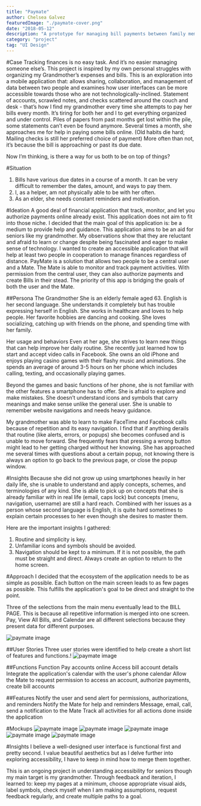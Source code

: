 ```yaml
---
title: "Paymate"
author: Chelsea Galvez
featuredImage: "./paymate-cover.png"
date: "2018-05-12"
description: "A prototype for managing bill payments between family members."
category: "project"
tag: "UI Design"
---
```


#Case
Tracking finances is no easy task. And it’s no easier managing someone else’s.
This project is inspired by my own personal struggles with organizing my Grandmother’s expenses and bills.
This is an exploration into a mobile application that: allows sharing, collaboration, and management of data between two people and examines how user interfaces can be more accessible towards those who are not technologically-inclined.
Statement of accounts, scrawled notes, and checks scattered around the couch and desk - that’s how I find my grandmother every time she attempts to pay her bills every month. It’s tiring for both her and I to get everything organized and under control. Piles of papers from past months get lost within the pile, some statements can’t even be found anymore. Several times a month, she approaches me for help in paying some bills online. (Old habits die hard; Mailing checks is still her preferred choice of payment) More often than not, it’s because the bill is approaching or past its due date.

Now I’m thinking, is there a way for us both to be on top of things?

#Situation

1. Bills have various due dates in a course of a month. It can be very difficult to remember the dates, amount, and ways to pay them.
2. I, as a helper, am not physically able to be with her often.
3. As an elder, she needs constant reminders and motivation.

#Ideation
A good deal of financial application that track, monitor, and let you authorize payments online already exist. This application does not aim to fit into those niche. I decided that the main goal of this application is:
be a medium to provide help and guidance.
This application aims to be an aid for seniors like my grandmother. My observations show that they are reluctant and afraid to learn or change despite being fascinated and eager to make sense of technology. I wanted to create an accessible application that will help at least two people in cooperation to manage finances regardless of distance.
PayMate is a solution that allows two people to be a central user and a Mate. The Mate is able to monitor and track payment activities. With permission from the central user, they can also authorize payments and create Bills in their stead. The priority of this app is bridging the goals of both the user and the Mate.

##Persona
The Grandmother
She is an elderly female aged 63. English is her second language. She understands it completely but has trouble expressing herself in English. She works in healthcare and loves to help people. Her favorite hobbies are dancing and cooking. She loves socializing, catching up with friends on the phone, and spending time with her family.

Her usage and behaviors
Even at her age, she strives to learn new things that can help improve her daily routine. She recently just learned how to start and accept video calls in Facebook. She owns an old iPhone and enjoys playing casino games with their flashy music and animations. She spends an average of around 3-5 hours on her phone which includes calling, texting, and occasionally playing games.

Beyond the games and basic functions of her phone, she is not familiar with the other features a smartphone has to offer. She is afraid to explore and make mistakes. She doesn’t understand icons and symbols that carry meanings and make sense unlike the general user. She is unable to remember website navigations and needs heavy guidance.

My grandmother was able to learn to make FaceTime and Facebook calls because of repetition and its easy navigation. I find that if anything derails that routine (like alerts, errors, or popups) she becomes confused and is unable to move forward. She frequently fears that pressing a wrong button might lead to her getting charged without her knowing. She has approached me several times with questions about a certain popup, not knowing there is always an option to go back to the previous page, or close the popup window.

#Insights
Because she did not grow up using smartphones heavily in her daily life, she is unable to understand and apply concepts, schemes, and terminologies of any kind. She is able to pick up on concepts that she is already familiar with in real life (email, caps lock) but concepts (menu, navigation, username) are still a hard reach. Combined with her issues as a person whose second language is English, it is quite hard sometimes to explain certain processes to her even though she desires to master them.

Here are the important insights I gathered:

1. Routine and simplicity is key.
2. Unfamiliar icons and symbols should be avoided.
3. Navigation should be kept to a minimum. If it is not possible, the path must be straight and direct. Always create an option to return to the home screen.

#Approach
I decided that the ecosystem of the application needs to be as simple as possible. Each button on the main screen leads to as few pages as possible. This fulfills the application's goal to be direct and straight to the point.

Three of the selections from the main menu eventually lead to the BILL PAGE. This is because all repetitive information is merged into one screen. Pay, View All Bills, and Calendar are all different selections because they present data for different purposes.

![paymate image](./p-1.jpg)

##User Stories
Three user stories were identified to help create a short list of features and functions.!
![paymate image](./p-2.jpg)

##Functions
Function
Pay accounts online
Access bill account details
Integrate the application's calendar with the user's phone calendar
Allow the Mate to request permission to access an account, authorize payments, create bill accounts

##Features
Notify the user and send alert for permissions, authorizations, and reminders
Notify the Mate for help and reminders
Message, email, call, send a notification to the Mate
Track all activities for all actions done inside the application

#Mockups
![paymate image](./p-3.png)
![paymate image](./p-4.png)
![paymate image](./p-5.png)
![paymate image](./p-6.png)
![paymate image](./p-7.png)

#Insights
I believe a well-designed user interface is functional first and pretty second. I value beautiful aesthetics but as I delve further into exploring accessibility, I have to keep in mind how to merge them together.

This is an ongoing project in understanding accessibility for seniors though my main target is my grandmother. Through feedback and iteration, I learned to: keep my pages at a minimum, choose appropriate visual aids, label symbols, check myself when I am making assumptions, request feedback regularly, and create multiple paths to a goal.
